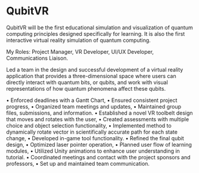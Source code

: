 # QubitVR
QubitVR will be the first educational simulation and visualization of quantum computing principles designed specifically for learning. It is also the first interactive virtual reality simulation of quantum computing.

My Roles: Project Manager, VR Developer, UI/UX Developer, Communications Liaison.

Led a team in the design and successful development of a virtual reality application that provides a three-dimensional space where users can directly interact with quantum bits, or qubits, and work with visual representations of how quantum phenomena affect these qubits.

• Enforced deadlines with a Gantt Chart,
• Ensured consistent project progress,
• Organized team meetings and updates,
• Maintained group files, submissions, and information.
• Established​ a novel VR toolbelt design that moves and rotates with the user,
• Created assessments with multiple choice and object selection functionality,
• Implemented method to dynamically rotate vector in scientifically accurate path for each state change,
• Developed in-game tool functionality.
• Refined the final qubit design,​
• Optimized laser pointer operation,
• Planned user flow of learning modules,
• Utilized Unity animations to enhance user understanding in tutorial.
• Coordinated meetings and contact with the project sponsors and professors,
• Set up and maintained team communication.
